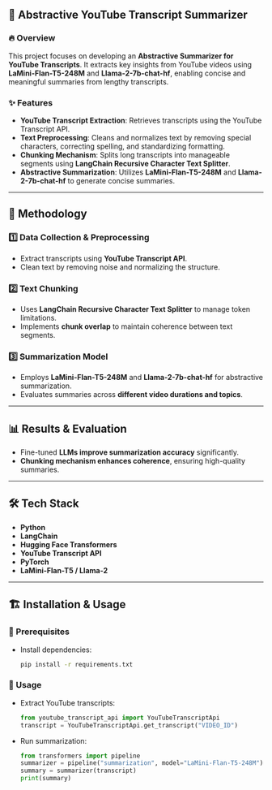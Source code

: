 ## 📌 Abstractive YouTube Transcript Summarizer

### 🔥 Overview
This project focuses on developing an **Abstractive Summarizer for YouTube Transcripts**. It extracts key insights from YouTube videos using **LaMini-Flan-T5-248M** and **Llama-2-7b-chat-hf**, enabling concise and meaningful summaries from lengthy transcripts.

### ✨ Features
- **YouTube Transcript Extraction**: Retrieves transcripts using the YouTube Transcript API.  
- **Text Preprocessing**: Cleans and normalizes text by removing special characters, correcting spelling, and standardizing formatting.  
- **Chunking Mechanism**: Splits long transcripts into manageable segments using **LangChain Recursive Character Text Splitter**.  
- **Abstractive Summarization**: Utilizes **LaMini-Flan-T5-248M** and **Llama-2-7b-chat-hf** to generate concise summaries.  

---

## 🚀 Methodology

### 1️⃣ Data Collection & Preprocessing  
- Extract transcripts using **YouTube Transcript API**.  
- Clean text by removing noise and normalizing the structure.  

### 2️⃣ Text Chunking  
- Uses **LangChain Recursive Character Text Splitter** to manage token limitations.  
- Implements **chunk overlap** to maintain coherence between text segments.  

### 3️⃣ Summarization Model  
- Employs **LaMini-Flan-T5-248M** and **Llama-2-7b-chat-hf** for abstractive summarization.  
- Evaluates summaries across **different video durations and topics**.  

---

## 📊 Results & Evaluation
- Fine-tuned **LLMs improve summarization accuracy** significantly.  
- **Chunking mechanism enhances coherence**, ensuring high-quality summaries.  

---

## 🛠 Tech Stack
- **Python**  
- **LangChain**  
- **Hugging Face Transformers**  
- **YouTube Transcript API**  
- **PyTorch**  
- **LaMini-Flan-T5 / Llama-2**  

---

## 🏗️ Installation & Usage  

### 📌 Prerequisites  
- Install dependencies:  
  ```bash
  pip install -r requirements.txt
  ```

### 🔄 Usage  
- Extract YouTube transcripts:
  ```python
  from youtube_transcript_api import YouTubeTranscriptApi
  transcript = YouTubeTranscriptApi.get_transcript("VIDEO_ID")
  ```
- Run summarization:
  ```python
  from transformers import pipeline
  summarizer = pipeline("summarization", model="LaMini-Flan-T5-248M")
  summary = summarizer(transcript)
  print(summary)
  ```

